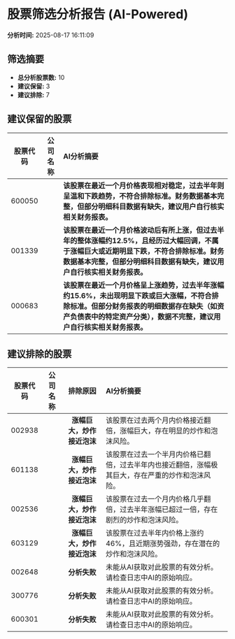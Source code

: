 # 股票筛选分析报告 (AI-Powered)

**分析时间:** 2025-08-17 16:11:09

## 筛选摘要

- **总分析股票数:** 10
- **建议保留:** 3
- **建议排除:** 7

## 建议保留的股票

| 股票代码 | 公司名称 | AI分析摘要 |
|:---:|:---:|:---|
| 600050 |  | **该股票在最近一个月价格表现相对稳定，过去半年则呈温和下跌趋势，不符合排除标准。财务数据基本完整，但部分明细科目数据有缺失，建议用户自行核实相关财务报表。** |
| 001339 |  | **该股票在最近一个月价格波动后有所上涨，但过去半年的整体涨幅约12.5%，且经历过大幅回调，不属于涨幅巨大或近期明显下跌，不符合排除标准。财务数据基本完整，但部分明细科目数据有缺失，建议用户自行核实相关财务报表。** |
| 000683 |  | **该股票在最近一个月价格呈上涨趋势，过去半年涨幅约15.6%，未出现明显下跌或巨大涨幅，不符合排除标准。但部分财务报表的明细数据存在缺失（如资产负债表中的特定资产分类），数据不完整，建议用户自行核实相关财务报表。** |

## 建议排除的股票

| 股票代码 | 公司名称 | 排除原因 | AI分析摘要 |
|:---:|:---:|:---:|:---|
| 002938 |  | **涨幅巨大，炒作接近泡沫** | 该股票在过去两个月内价格接近翻倍，涨幅巨大，存在明显的炒作和泡沫风险。 |
| 601138 |  | **涨幅巨大，炒作接近泡沫** | 该股票在过去一个半月内价格已翻倍，过去半年内也接近翻倍，涨幅极其巨大，存在严重的炒作和泡沫风险。 |
| 002536 |  | **涨幅巨大，炒作接近泡沫** | 该股票在过去一个月内价格几乎翻倍，过去半年涨幅已超过一倍，存在剧烈的炒作和泡沫风险。 |
| 603129 |  | **涨幅巨大，炒作接近泡沫** | 该股票在过去半年内价格上涨约46%，且近期涨势强劲，存在潜在的炒作和泡沫风险。 |
| 002648 |  | **分析失败** | 未能从AI获取对此股票的有效分析。请检查日志中AI的原始响应。 |
| 300776 |  | **分析失败** | 未能从AI获取对此股票的有效分析。请检查日志中AI的原始响应。 |
| 600301 |  | **分析失败** | 未能从AI获取对此股票的有效分析。请检查日志中AI的原始响应。 |
